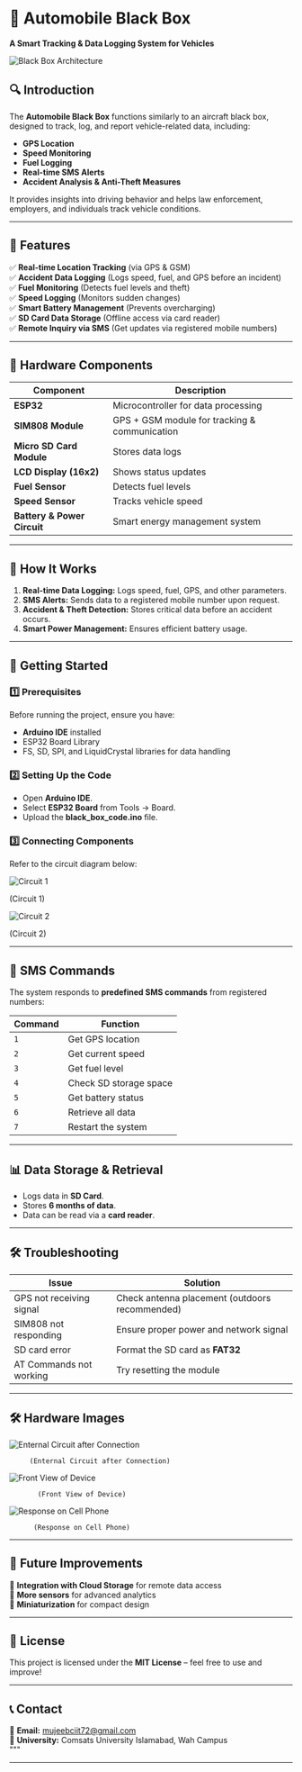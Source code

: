 # 🚗 Automobile Black Box

**A Smart Tracking & Data Logging System for Vehicles**

![Black Box Architecture](./assets/BlockDiagram.jpg) 


## 🔍 Introduction
The **Automobile Black Box** functions similarly to an aircraft black box, designed to track, log, and report vehicle-related data, including:
- **GPS Location**
- **Speed Monitoring**
- **Fuel Logging**
- **Real-time SMS Alerts**
- **Accident Analysis & Anti-Theft Measures**

It provides insights into driving behavior and helps law enforcement, employers, and individuals track vehicle conditions.

---

## 📌 Features
✅ **Real-time Location Tracking** (via GPS & GSM)  
✅ **Accident Data Logging** (Logs speed, fuel, and GPS before an incident)  
✅ **Fuel Monitoring** (Detects fuel levels and theft)  
✅ **Speed Logging** (Monitors sudden changes)  
✅ **Smart Battery Management** (Prevents overcharging)  
✅ **SD Card Data Storage** (Offline access via card reader)  
✅ **Remote Inquiry via SMS** (Get updates via registered mobile numbers)  

---

## 🔧 Hardware Components
| Component         | Description |
|------------------|------------|
| **ESP32**        | Microcontroller for data processing |
| **SIM808 Module** | GPS + GSM module for tracking & communication |
| **Micro SD Card Module** | Stores data logs |
| **LCD Display (16x2)** | Shows status updates |
| **Fuel Sensor** | Detects fuel levels |
| **Speed Sensor** | Tracks vehicle speed |
| **Battery & Power Circuit** | Smart energy management system |

---

## 📜 How It Works
1. **Real-time Data Logging:** Logs speed, fuel, GPS, and other parameters.
2. **SMS Alerts:** Sends data to a registered mobile number upon request.
3. **Accident & Theft Detection:** Stores critical data before an accident occurs.
4. **Smart Power Management:** Ensures efficient battery usage.

---

## 🚀 Getting Started
### 1️⃣ Prerequisites
Before running the project, ensure you have:
- **Arduino IDE** installed
- ESP32 Board Library
- FS, SD, SPI, and LiquidCrystal libraries for data handling

### 2️⃣ Setting Up the Code
- Open **Arduino IDE**.
- Select **ESP32 Board** from Tools → Board.
- Upload the **black_box_code.ino** file.

### 3️⃣ Connecting Components
Refer to the circuit diagram below:

![Circuit 1](./assets/CircuitDiagram1.png)

(Circuit 1)  

![Circuit 2](./assets/CircuitDiagram2.png)

(Circuit 2)  

---

## 📡 SMS Commands
The system responds to **predefined SMS commands** from registered numbers:

| Command | Function |
|---------|----------|
| `1`     | Get GPS location |
| `2`     | Get current speed |
| `3`     | Get fuel level |
| `4`     | Check SD storage space |
| `5`     | Get battery status |
| `6`     | Retrieve all data |
| `7`     | Restart the system |

---

## 📊 Data Storage & Retrieval
- Logs data in **SD Card**.
- Stores **6 months of data**.
- Data can be read via a **card reader**.

---

## 🛠 Troubleshooting
| Issue | Solution |
|------|----------|
| GPS not receiving signal | Check antenna placement (outdoors recommended) |
| SIM808 not responding | Ensure proper power and network signal |
| SD card error | Format the SD card as **FAT32** |
| AT Commands not working | Try resetting the module |

---

## 🛠 Hardware Images

![Enternal Circuit after Connection](./assets/openbox.png)  

         (Enternal Circuit after Connection)  

![Front View of Device](./assets/frontview.png)  

           (Front View of Device)  

![Response on Cell Phone](./assets/Mobile.png)  

          (Response on Cell Phone)  

---

## 📌 Future Improvements
🔹 **Integration with Cloud Storage** for remote data access  
🔹 **More sensors** for advanced analytics  
🔹 **Miniaturization** for compact design  

---

## 📜 License
This project is licensed under the **MIT License** – feel free to use and improve!

---

## 📞 Contact
📩 **Email:** mujeebciit72@gmail.com  
📍 **University:** Comsats University Islamabad, Wah Campus  
"""

---
